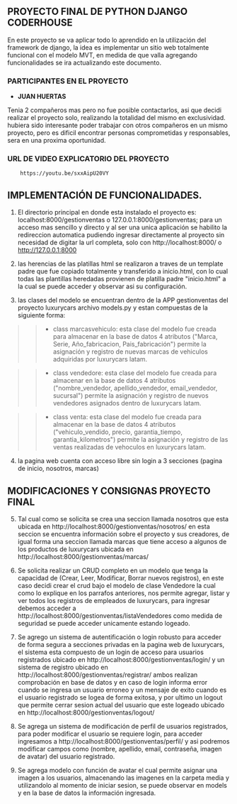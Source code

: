 ## PROYECTO FINAL DE PYTHON DJANGO CODERHOUSE

En este proyecto se va aplicar todo lo aprendido en la utilización del framework de django, la idea es implementar un sitio web totalmente funcional con el modelo MVT, en medida de que valla agregando funcionalidades se ira actualizando este documento.

### PARTICIPANTES EN EL PROYECTO

* **JUAN HUERTAS**

Tenia 2 compañeros mas pero no fue posible contactarlos, asi que decidi realizar el proyecto solo, realizando la totalidad del mismo en exclusividad. hubiera sido interesante poder trabajar con otros compañeros en un mismo proyecto, pero es dificil encontrar personas comprometidas y responsables, sera en una proxima oportunidad.  

### URL DE VIDEO EXPLICATORIO DEL PROYECTO

        https://youtu.be/sxxAipU20VY

## IMPLEMENTACIÓN DE FUNCIONALIDADES.

1. El directorio principal en donde esta instalado el proyecto es: localhost:8000/gestionventas o 127.0.0.1:8000/gestionventas; para un acceso mas sencillo y directo y al ser una unica aplicación se habilito la redireccion automatica pudiendo ingresar directamente al proyecto sin necesidad de digitar la url completa, solo con http://localhost:8000/ o http://127.0.0.1:8000

2. las herencias de las platillas html se realizaron a traves de un template padre que fue copiado totalmente y transferido a inicio.html, con lo cual todas las plantillas heredadas provienen de platilla padre "inicio.html" a la cual se puede acceder y observar asi su configuración.

3. las clases del modelo se encuentran dentro de la APP gestionventas del proyecto luxurycars archivo models.py y estan compuestas de la siguiente forma:

>> * class marcasvehiculo: esta clase del modelo fue creada para almacenar en la base de datos 4 atributos ("Marca, Serie, Año_fabricacion, Pais_fabricación") permite la asignación y registro de nuevas marcas de vehiculos adquiridas por luxurycars latam.

>> * class vendedore: esta clase del modelo fue creada para almacenar en la base de datos 4 atributos ("nombre_vendedor, apellido_vendedor, email_vendedor, sucursal") permite la asignación y registro de nuevos vendedores asignados dentro de luxurycars latam.

>> * class venta: esta clase del modelo fue creada para almacenar en la base de datos 4 atributos ("vehiculo_vendido, precio, garantia_tiempo, garantia_kilometros") permite la asignación y registro de las ventas realizadas de vehoculos en luxurycars latam.

4. la pagina web cuenta con acceso libre sin login a 3 secciones (pagina de inicio, nosotros, marcas) 

## MODIFICACIONES Y CONSIGNAS PROYECTO FINAL

5. Tal cual como se solicita se crea una seccion llamada nosotros que esta ubicada en http://localhost:8000/gestionventas/nosotros/ en esta seccion se encuentra información sobre el proyecto y sus creadores, de igual forma una seccion llamada marcas que tiene acceso a algunos de los productos de luxurycars ubicada en http://localhost:8000/gestionventas/marcas/ 

6. Se solicita realizar un CRUD completo en un modelo que tenga la capacidad de (Crear, Leer, Modificar, Borrar nuevos registros), en este caso decidi crear el crud bajo el modelo de clase Vendedore la cual como lo explique en los parrafos anteriores, nos permite agregar, listar y ver todos los registros de empleados de luxurycars, para ingresar debemos acceder a http://localhost:8000/gestionventas/listaVendedores como medida de seguridad se puede acceder unicamente estando logeado.

7. Se agrego un sistema de autentificación o login robusto para acceder de forma segura a secciones privadas en la pagina web de luxurycars, el sistema esta compuesto de un login de acceso para usuarios registrados ubicado en http://localhost:8000/gestionventas/login/ y un sistema de registro ubicado en http://localhost:8000/gestionventas/registrar/ ambos realizan comprobación en base de datos y en caso de login informa error cuando se ingresa un usuario erroneo y un mensaje de exito cuando es el usuario registrado se logea de forma exitosa, y por ultimo un logout que permite cerrar sesion actual del usuario que este logeado ubicado en http://localhost:8000/gestionventas/logout/  

8. Se agrega un sistema de modificación de perfil de usuarios registrados, para poder modificar el usuario se requiere login, para acceder ingresamos a http://localhost:8000/gestionventas/perfil/ y asi podremos modificar campos como (nombre, apellido, email, contraseña, imagen de avatar) del usuario registrado.

9. Se agrega modelo con función de avatar el cual permite asignar una imagen a los usuarios, almacenando las imagenes en la carpeta media y utilizandolo al momento de iniciar sesion, se puede observar en models y en la base de datos la información ingresada. 